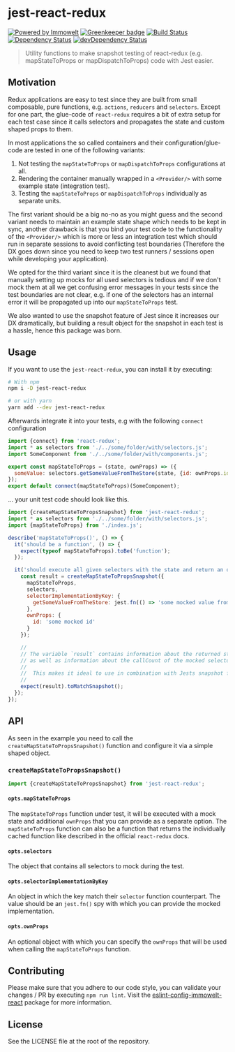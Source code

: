 # jest-react-redux

[![Powered by Immowelt](https://img.shields.io/badge/powered%20by-immowelt-yellow.svg?colorB=ffb200)](https://stackshare.io/immowelt-group/)
[![Greenkeeper badge](https://badges.greenkeeper.io/ImmoweltGroup/jest-react-redux.svg)](https://greenkeeper.io/)
[![Build Status](https://travis-ci.org/ImmoweltGroup/jest-react-redux.svg?branch=master)](https://travis-ci.org/ImmoweltGroup/jest-react-redux)
[![Dependency Status](https://david-dm.org/ImmoweltGroup/jest-react-redux.svg)](https://david-dm.org/ImmoweltGroup/jest-react-redux)
[![devDependency Status](https://david-dm.org/ImmoweltGroup/jest-react-redux/dev-status.svg)](https://david-dm.org/ImmoweltGroup/jest-react-redux#info=devDependencies&view=table)

> Utility functions to make snapshot testing of react-redux (e.g. mapStateToProps or mapDispatchToProps) code with Jest easier.

## Motivation
Redux applications are easy to test since they are built from small composable, pure functions, e.g. `actions`, `reducers` and `selectors`. Except for one part, the glue-code of `react-redux` requires a bit of extra setup for each test case since it calls selectors and propagates the state and custom shaped props to them.

In most applications the so called containers and their configuration/glue-code are tested in one of the following variants:

1. Not testing the `mapStateToProps` or `mapDispatchToProps` configurations at all.
2. Rendering the container manually wrapped in a `<Provider/>` with some example state (integration test).
4. Testing the `mapStateToProps` or `mapDispatchToProps` individually as separate units.

The first variant should be a big no-no as you might guess and the second variant needs to maintain an example state shape which needs to be kept in sync, another drawback is that you bind your test code to the functionality of the `<Provider/>` which is more or less an integration test which should run in separate sessions to avoid conflicting test boundaries (Therefore the DX goes down since you need to keep two test runners / sessions open while developing your application).

We opted for the third variant since it is the cleanest but we found that manually setting up mocks for all used selectors is tedious and if we don't mock them at all we get confusing error messages in your tests since the test boundaries are not clear, e.g. if one of the selectors has an internal error it will be propagated up into our `mapStateToProps` test.

We also wanted to use the snapshot feature of Jest since it increases our DX dramatically, but building a result object for the snapshot in each test is a hassle, hence this package was born.

## Usage
If you want to use the  `jest-react-redux`, you can install it by executing:
```bash
# With npm
npm i -D jest-react-redux

# or with yarn
yarn add --dev jest-react-redux
```

Afterwards integrate it into your tests, e.g with the following `connect` configuration

```js
import {connect} from 'react-redux';
import * as selectors from './../some/folder/with/selectors.js';
import SomeComponent from './../some/folder/with/components.js';

export const mapStateToProps = (state, ownProps) => ({
  someValue: selectors.getSomeValueFromTheStore(state, {id: ownProps.id})
});
export default connect(mapStateToProps)(SomeComponent);
```

... your unit test code should look like this.

```js
import {createMapStateToPropsSnapshot} from 'jest-react-redux';
import * as selectors from './../some/folder/with/selectors.js';
import {mapStateToProps} from './index.js';

describe('mapStateToProps()', () => {
  it('should be a function', () => {
    expect(typeof mapStateToProps).toBe('function');
  });

  it('should execute all given selectors with the state and return an object containing the state props.', () => {
    const result = createMapStateToPropsSnapshot({
      mapStateToProps,
      selectors,
      selectorImplementationByKey: {
        getSomeValueFromTheStore: jest.fn(() => 'some mocked value from the store')
      },
      ownProps: {
        id: 'some mocked id'
      }
    });

    //
    // The variable `result` contains information about the returned stateProps from the `mapStateToProps` function,
    // as well as information about the callCount of the mocked selectors and their propagated arguments.
    //
    //  This makes it ideal to use in combination with Jests snapshot feature!
    //
    expect(result).toMatchSnapshot();
  });
});
```

## API
As seen in the example you need to call the `createMapStateToPropsSnapshot()` function and configure it via a simple shaped object.

### `createMapStateToPropsSnapshot()`
```js
import {createMapStateToPropsSnapshot} from 'jest-react-redux';
```

#### `opts.mapStateToProps`
The `mapStateToProps` function under test, it will be executed with a mock state and additional `ownProps` that you can provide as a separate option. The `mapStateToProps` function can also be a function that returns the individually cached function like described in the official `react-redux` docs.

#### `opts.selectors`
The object that contains all selectors to mock during the test.

#### `opts.selectorImplementationByKey`
An object in which the key match their `selector` function counterpart. The value should be an `jest.fn()` spy with which you can provide the mocked implementation.

#### `opts.ownProps`
An optional object with which you can specify the `ownProps` that will be used when calling the `mapStateToProps` function.

## Contributing
Please make sure that you adhere to our code style, you can validate your changes / PR by executing `npm run lint`.
Visit the [eslint-config-immowelt-react](https://github.com/ImmoweltGroup/eslint-config-immowelt-react) package for more information.

## License
See the LICENSE file at the root of the repository.
